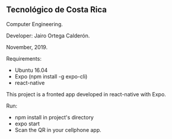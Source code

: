Tecnológico de Costa Rica
-------------------------

Computer Engineering.

Developer:
Jairo Ortega Calderón.

November, 2019.

Requirements:
- Ubuntu 16.04
- Expo (npm install -g expo-cli)
- react-native

This project is a fronted app developed in react-native with Expo.

Run:
- npm install in project's directory
- expo start
- Scan the QR in your cellphone app.

